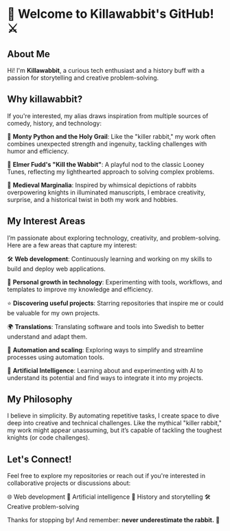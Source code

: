 # 🐇 Welcome to Killawabbit's GitHub! ⚔️

## About Me
Hi! I'm **Killawabbit**, a curious tech enthusiast and a history buff with a passion for storytelling and creative problem-solving.

## Why killawabbit?
If you're interested, my alias draws inspiration from multiple sources of comedy, history, and technology:

🎥 **Monty Python and the Holy Grail**: Like the "killer rabbit," my work often combines unexpected strength and ingenuity, tackling challenges with humor and efficiency.

🐰 **Elmer Fudd's "Kill the Wabbit"**: A playful nod to the classic Looney Tunes, reflecting my lighthearted approach to solving complex problems.

📜 **Medieval Marginalia**: Inspired by whimsical depictions of rabbits overpowering knights in illuminated manuscripts, I embrace creativity, surprise, and a historical twist in both my work and hobbies.

## My Interest Areas
I’m passionate about exploring technology, creativity, and problem-solving. Here are a few areas that capture my interest:

🛠️ **Web development**: Continuously learning and working on my skills to build and deploy web applications.

🌱 **Personal growth in technology**: Experimenting with tools, workflows, and templates to improve my knowledge and efficiency.

⭐ **Discovering useful projects**: Starring repositories that inspire me or could be valuable for my own projects.

🌍 **Translations**: Translating software and tools into Swedish to better understand and adapt them.

🤖 **Automation and scaling**: Exploring ways to simplify and streamline processes using automation tools.
  
🧠 **Artificial Intelligence**: Learning about and experimenting with AI to understand its potential and find ways to integrate it into my projects.

## My Philosophy
I believe in simplicity. By automating repetitive tasks, I create space to dive deep into creative and technical challenges. Like the mythical "killer rabbit," my work might appear unassuming, but it’s capable of tackling the toughest knights (or code challenges).

## Let's Connect!
Feel free to explore my repositories or reach out if you're interested in collaborative projects or discussions about:

 🌐 Web development
 🧠 Artificial intelligence
 📜 History and storytelling
 🛠️ Creative problem-solving

Thanks for stopping by! And remember: **never underestimate the rabbit.** 🐇
